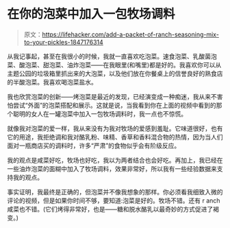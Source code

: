 # 在你的泡菜中加入一包牧场调料

> 原文：<https://lifehacker.com/add-a-packet-of-ranch-seasoning-mix-to-your-pickles-1847176314>

从我记事起，甚至在我很小的时候，我就一直喜欢吃泡菜。速食泡菜、乳酸菌泡菜、酸泡菜、甜泡菜、油炸泡菜——在我眼里(和嘴里)都是好的。我喜欢你可以从主题公园的垃圾箱里抓出来的大泡菜，以及他们放在你餐桌上的信誉良好的熟食店的半酸泡菜。我喜欢喝泡菜盐水。

我也欣赏泡菜的创新——烤泡菜是最近的发现，已经演变成一种痴迷，我从来不害怕尝试“外面”的泡菜搭配和展示。这就是说，当我看到你在上面的视频中看到的那个聪明的女人在一罐泡菜中加入一包牧场调料时，我一点也不惊慌。

就像我对泡菜的爱一样，我从来没有为我对牧场的爱感到羞耻。它味道很好，也有它的用途，我拒绝调和我对酪乳粉、味精、香草和香料混合物的热情，因为当人们面对一瓶商店买的调料时，许多“严肃”的食物似乎会有阶级反应。

我的观点是咸菜好吃，牧场也好吃，我以为两者结合也会好吃。再加上，我已经在一些油炸泡菜的面糊中加入了牧场调料，效果非常好，所以我有一些经验数据来支持我的观点。

事实证明，我最终是正确的，但泡菜并不像我想象的那样。你必须看我细致入微的评论的视频，但是如果你时间不够，要知道:泡菜是好的。牧场不错。还有 r anch 咸菜也不错。(它们烤得非常好，也是——糖和脱水酪乳以最奇妙的方式促进了褐变。)